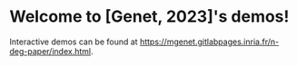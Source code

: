 # Welcome to [Genet, 2023]'s demos!

Interactive demos can be found at https://mgenet.gitlabpages.inria.fr/n-deg-paper/index.html.
